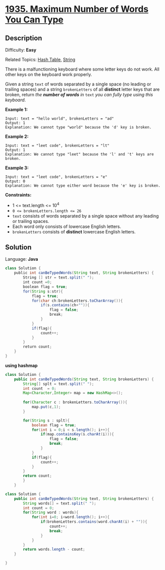 # [1935\. Maximum Number of Words You Can Type](https://leetcode.com/problems/maximum-number-of-words-you-can-type/)

## Description

Difficulty: **Easy**  

Related Topics: [Hash Table](https://leetcode.com/tag/hash-table/), [String](https://leetcode.com/tag/string/)


There is a malfunctioning keyboard where some letter keys do not work. All other keys on the keyboard work properly.

Given a string `text` of words separated by a single space (no leading or trailing spaces) and a string `brokenLetters` of all **distinct** letter keys that are broken, return _the **number of words** in_ `text` _you can fully type using this keyboard_.

**Example 1:**

```
Input: text = "hello world", brokenLetters = "ad"
Output: 1
Explanation: We cannot type "world" because the 'd' key is broken.
```

**Example 2:**

```
Input: text = "leet code", brokenLetters = "lt"
Output: 1
Explanation: We cannot type "leet" because the 'l' and 't' keys are broken.
```

**Example 3:**

```
Input: text = "leet code", brokenLetters = "e"
Output: 0
Explanation: We cannot type either word because the 'e' key is broken.
```

**Constraints:**

*   1 <= text.length <= 10<sup>4</sup>
*   `0 <= brokenLetters.length <= 26`
*   `text` consists of words separated by a single space without any leading or trailing spaces.
*   Each word only consists of lowercase English letters.
*   `brokenLetters` consists of **distinct** lowercase English letters.


## Solution

Language: **Java**

```java
class Solution {
    public int canBeTypedWords(String text, String brokenLetters) {
        String [] str = text.split(" ");
        int count =0;
        boolean flag = true;
        for(String s:str){
            flag = true;
            for(char ch:brokenLetters.toCharArray()){
                if(s.contains(ch+"")){
                    flag = false;
                    break;
                }
            }
            if(flag){
                count++;
            }
        }
        return count;
    }
}
```

**using hashmap**

```java
class Solution {
    public int canBeTypedWords(String text, String brokenLetters) {
        String[] splt = text.split(" ");
        int count  = 0;
        Map<Character,Integer> map = new HashMap<>();
        
        for(Character c : brokenLetters.toCharArray()){
            map.put(c,1);
        }

        for(String s : splt){
            boolean flag = true;
            for(int i = 0;i < s.length(); i++){
                if(map.containsKey(s.charAt(i))){
                    flag = false;
                    break;
                }
            }
            if(flag){
                count++;
            }
        }
        return count;
        }  
    }

```

```java
class Solution {
    public int canBeTypedWords(String text, String brokenLetters) {
        String words[] = text.split(" ");
        int count = 0;
        for(String word : words){
            for(int i=0; i<word.length(); i++){
                if(brokenLetters.contains(word.charAt(i) + "")){
                    count++;
                    break;
                }
            }
        }
        return words.length - count;
    }

}
```
